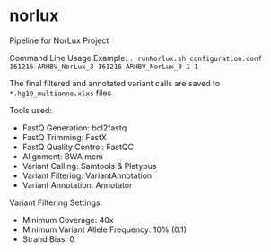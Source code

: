 # norlux

Pipeline for NorLux Project

Command Line Usage Example:
```. runNorlux.sh configuration.conf 161216-ARHBV_NorLux_3 161216-ARHBV_NorLux_3 1 1 ```

The final filtered and annotated variant calls are saved to ```*.hg19_multianno.xlxs``` files

Tools used:
- FastQ Generation: bcl2fastq
- FastQ Trimming: FastX
- FastQ Quality Control: FastQC
- Alignment: BWA mem
- Variant Calling: Samtools & Platypus
- Variant Filtering: VariantAnnotation
- Variant Annotation: Annotator

Variant Filtering Settings:
- Minimum Coverage: 40x
- Minimum Variant Allele Frequency: 10% (0.1)
- Strand Bias: 0
